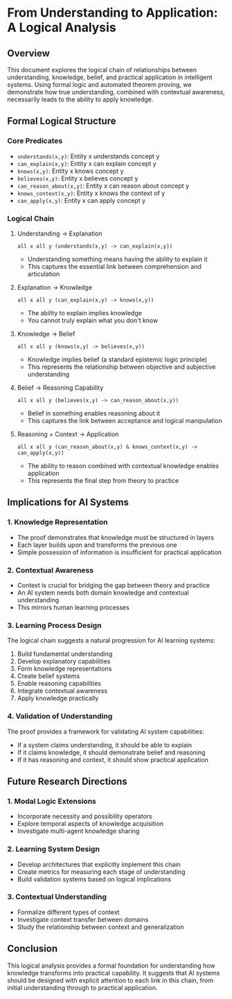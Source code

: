 # From Understanding to Application: A Logical Analysis

## Overview
This document explores the logical chain of relationships between understanding, knowledge, belief, and practical application in intelligent systems. Using formal logic and automated theorem proving, we demonstrate how true understanding, combined with contextual awareness, necessarily leads to the ability to apply knowledge.

## Formal Logical Structure

### Core Predicates
- `understands(x,y)`: Entity x understands concept y
- `can_explain(x,y)`: Entity x can explain concept y
- `knows(x,y)`: Entity x knows concept y
- `believes(x,y)`: Entity x believes concept y
- `can_reason_about(x,y)`: Entity x can reason about concept y
- `knows_context(x,y)`: Entity x knows the context of y
- `can_apply(x,y)`: Entity x can apply concept y

### Logical Chain
1. Understanding → Explanation
   ```
   all x all y (understands(x,y) -> can_explain(x,y))
   ```
   - Understanding something means having the ability to explain it
   - This captures the essential link between comprehension and articulation

2. Explanation → Knowledge
   ```
   all x all y (can_explain(x,y) -> knows(x,y))
   ```
   - The ability to explain implies knowledge
   - You cannot truly explain what you don't know

3. Knowledge → Belief
   ```
   all x all y (knows(x,y) -> believes(x,y))
   ```
   - Knowledge implies belief (a standard epistemic logic principle)
   - This represents the relationship between objective and subjective understanding

4. Belief → Reasoning Capability
   ```
   all x all y (believes(x,y) -> can_reason_about(x,y))
   ```
   - Belief in something enables reasoning about it
   - This captures the link between acceptance and logical manipulation

5. Reasoning + Context → Application
   ```
   all x all y (can_reason_about(x,y) & knows_context(x,y) -> can_apply(x,y))
   ```
   - The ability to reason combined with contextual knowledge enables application
   - This represents the final step from theory to practice

## Implications for AI Systems

### 1. Knowledge Representation
- The proof demonstrates that knowledge must be structured in layers
- Each layer builds upon and transforms the previous one
- Simple possession of information is insufficient for practical application

### 2. Contextual Awareness
- Context is crucial for bridging the gap between theory and practice
- An AI system needs both domain knowledge and contextual understanding
- This mirrors human learning processes

### 3. Learning Process Design
The logical chain suggests a natural progression for AI learning systems:
1. Build fundamental understanding
2. Develop explanatory capabilities
3. Form knowledge representations
4. Create belief systems
5. Enable reasoning capabilities
6. Integrate contextual awareness
7. Apply knowledge practically

### 4. Validation of Understanding
The proof provides a framework for validating AI system capabilities:
- If a system claims understanding, it should be able to explain
- If it claims knowledge, it should demonstrate belief and reasoning
- If it has reasoning and context, it should show practical application

## Future Research Directions

### 1. Modal Logic Extensions
- Incorporate necessity and possibility operators
- Explore temporal aspects of knowledge acquisition
- Investigate multi-agent knowledge sharing

### 2. Learning System Design
- Develop architectures that explicitly implement this chain
- Create metrics for measuring each stage of understanding
- Build validation systems based on logical implications

### 3. Contextual Understanding
- Formalize different types of context
- Investigate context transfer between domains
- Study the relationship between context and generalization

## Conclusion
This logical analysis provides a formal foundation for understanding how knowledge transforms into practical capability. It suggests that AI systems should be designed with explicit attention to each link in this chain, from initial understanding through to practical application.